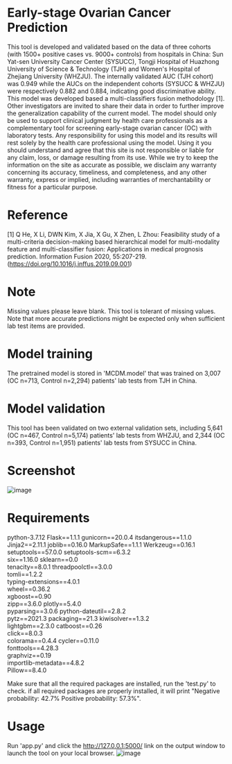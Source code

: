 # Early-stage Ovarian Cancer Prediction
This tool is developed and validated based on the data of three cohorts (with 1500+ positive cases vs. 9000+ controls) from hospitals in China: Sun Yat-sen University Cancer Center (SYSUCC), Tongji Hospital of Huazhong University of Science & Technology (TJH) and Women's Hospital of Zhejiang University (WHZJU). The internally validated AUC (TJH cohort) was 0.949 while the AUCs on the independent cohorts (SYSUCC & WHZJU) were respectively 0.882 and 0.884, indicating good discriminative ability. This model was developed based a multi-classifiers fusion methodology [1]. Other investigators are invited to share their data in order to further improve the generalization capability of the current model. The model should only be used to support clinical judgment by health care professionals as a complementary tool for screening early-stage ovarian cancer (OC) with laboratory tests. Any responsibility for using this model and its results will rest solely by the health care professional using the model. Using it you should understand and agree that this site is not responsible or liable for any claim, loss, or damage resulting from its use. While we try to keep the information on the site as accurate as possible, we disclaim any warranty concerning its accuracy, timeliness, and completeness, and any other warranty, express or implied, including warranties of merchantability or fitness for a particular purpose.

# Reference
[1] Q He, X Li, DWN Kim, X Jia, X Gu, X Zhen, L Zhou: Feasibility study of a multi-criteria decision-making based hierarchical model for multi-modality feature and multi-classifier fusion: Applications in medical prognosis prediction. Information Fusion 2020, 55:207-219.(https://doi.org/10.1016/j.inffus.2019.09.001)

# Note
Missing values please leave blank. This tool is tolerant of missing values. Note that more accurate predictions might be expected only when sufficient lab test items are provided.

# Model training
The pretrained model is stored in 'MCDM.model' that was trained on 3,007 (OC n=713, Control n=2,294) patients' lab tests from TJH in China. 

# Model validation
This tool has been validated on two external validation sets, including 5,641 (OC n=467, Control n=5,174) patients' lab tests from WHZJU, and 2,344 (OC n=393, Control n=1,951) patients' lab tests from SYSUCC in China. 

# Screenshot
![image](https://user-images.githubusercontent.com/131331281/233329985-1f32a9ab-242a-4ca2-b1aa-f02d3cff00a2.png)

# Requirements
python-3.7.12
Flask==1.1.1
gunicorn==20.0.4
itsdangerous==1.1.0
Jinja2==2.11.1
joblib==0.16.0
MarkupSafe==1.1.1
Werkzeug==0.16.1
setuptools==57.0.0
setuptools-scm==6.3.2	
six==1.16.0	
sklearn==0.0	
tenacity==8.0.1	
threadpoolctl==3.0.0	
tomli==1.2.2	
typing-extensions==4.0.1	
wheel==0.36.2	
xgboost==0.90	
zipp==3.6.0
plotly==5.4.0	
pyparsing==3.0.6
python-dateutil==2.8.2	
pytz==2021.3
packaging==21.3
kiwisolver==1.3.2	
lightgbm==2.3.0
catboost==0.26	
click==8.0.3	
colorama==0.4.4	
cycler==0.11.0	
fonttools==4.28.3	
graphviz==0.19	
importlib-metadata==4.8.2	
Pillow==8.4.0


Make sure that all the required packages are installed, run the 'test.py' to check. if all required packages are properly installed, it will print "Negative probability: 42.7% Positive probability: 57.3%".

# Usage
Run 'app.py' and click the http://127.0.0.1:5000/ link on the output window to launch the tool on your local browser. 
![image](https://user-images.githubusercontent.com/131331281/233333144-6dcc19c0-9c8a-4b1f-b8db-9657c23d687e.png)
